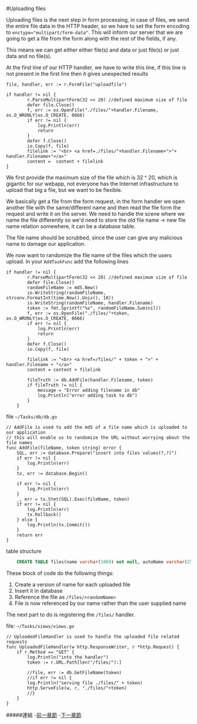 #Uploading files

Uploading files is the next step in form processing, in case of files, we send the entire file data in the HTTP header, so we have to set the form
encoding to `enctype="multipart/form-data"`. This will inform our server that we are going to get a file from the form along with the rest of the 
fields, if any. 

This means we can get either either file(s) and data or just file(s) or just data and no file(s).

At the first line of our HTTP handler, we have to write this line, if this line is not present in the first line then it gives unexpected results

```golang
file, handler, err := r.FormFile("uploadfile")

if handler != nil {
		r.ParseMultipartForm(32 << 20) //defined maximum size of file
		defer file.Close()
		f, err := os.OpenFile("./files/"+handler.Filename, os.O_WRONLY|os.O_CREATE, 0666)
		if err != nil {
			log.Println(err)
			return
		}
		defer f.Close()
		io.Copy(f, file)
		filelink := "<br> <a href=./files/"+handler.Filename+">"+ handler.Filename+"</a>"
		content =  content + filelink
}
```

We first provide the maximum size of the file which is 32 ^ 20, which is gigantic for our webapp, not everyone has the Internet infrastructure to
upload that big a file, but we want to be flexible.

We basically get a file from the form request, in the form handler we open another file with the same/different name
and then read the file form the request and write it on the server. We need to handle the scene where we name the file differently
so we'd need to store the old file name -> new file name relation somewhere, it can be a database table.

The file name should be scrubbed, since the user can give any malicious name to damage our application.

We now want to randomize the file name of the files which the users upload. In your `AddTaskFunc` add the following lines

```golang
if handler != nil {
		r.ParseMultipartForm(32 << 20) //defined maximum size of file
		defer file.Close()
		randomFileName := md5.New()
		io.WriteString(randomFileName, strconv.FormatInt(time.Now().Unix(), 10))
		io.WriteString(randomFileName, handler.Filename)
		token := fmt.Sprintf("%x", randomFileName.Sum(nil))
		f, err := os.OpenFile("./files/"+token, os.O_WRONLY|os.O_CREATE, 0666)
		if err != nil {
			log.Println(err)
			return
		}
		defer f.Close()
		io.Copy(f, file)

		filelink := "<br> <a href=/files/" + token + ">" + handler.Filename + "</a>"
		content = content + filelink

		fileTruth := db.AddFile(handler.Filename, token)
		if fileTruth != nil {
			message = "Error adding filename in db"
			log.Println("error adding task to db")
		}
	} 
```

file `~/Tasks/db/db.go`

```golang
// AddFile is used to add the md5 of a file name which is uploaded to our application
// this will enable us to randomize the URL without worrying about the file names
func AddFile(fileName, token string) error {
	SQL, err := database.Prepare("insert into files values(?,?)")
	if err != nil {
		log.Println(err)
	}
	tx, err := database.Begin()

	if err != nil {
		log.Println(err)
	}
	_, err = tx.Stmt(SQL).Exec(fileName, token)
	if err != nil {
		log.Println(err)
		tx.Rollback()
	} else {
		log.Println(tx.Commit())
	}
	return err
}
```

table structure
	
```sql
	CREATE TABLE files(name varchar(1000) not null, autoName varchar(255) not null);
```

These block of code do the following things:

1. Create a version of name for each uploaded file 
2. Insert it in database
3. Reference the file as `/files/<randomName>` 
4. File is now referenced by our name rather than the user supplied name

The next part to do is registering the `/files/` handler. 

file: `~/Tasks/views/views.go`

```golang
// UploadedFileHandler is used to handle the uploaded file related requests
func UploadedFileHandler(w http.ResponseWriter, r *http.Request) {
	if r.Method == "GET" {
		log.Println("into the handler")
		token := r.URL.Path[len("/files/"):]

		//file, err := db.GetFileName(token)
		//if err != nil {
		log.Println("serving file ./files/" + token)
		http.ServeFile(w, r, "./files/"+token)
		//}
	}
}
```
#####連結
-[前一章節](2.4WorkingWithForms.md)
-[下一章節](3.0templating.md)
